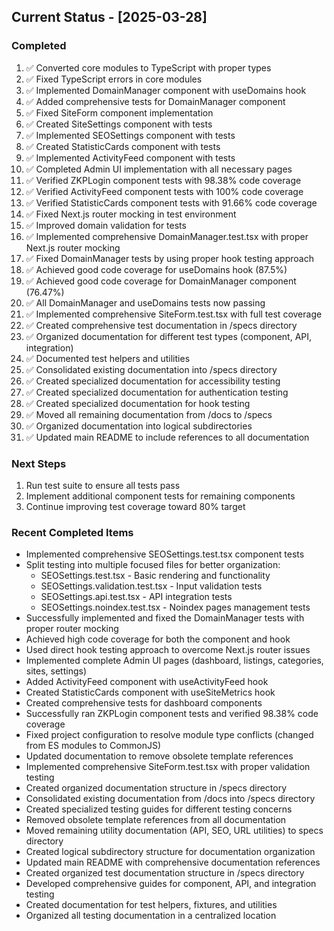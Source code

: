 ## Current Status - [2025-03-28]

### Completed
1. ✅ Converted core modules to TypeScript with proper types
2. ✅ Fixed TypeScript errors in core modules
3. ✅ Implemented DomainManager component with useDomains hook
4. ✅ Added comprehensive tests for DomainManager component
5. ✅ Fixed SiteForm component implementation
6. ✅ Created SiteSettings component with tests
7. ✅ Implemented SEOSettings component with tests
8. ✅ Created StatisticCards component with tests
9. ✅ Implemented ActivityFeed component with tests
10. ✅ Completed Admin UI implementation with all necessary pages
11. ✅ Verified ZKPLogin component tests with 98.38% code coverage
12. ✅ Verified ActivityFeed component tests with 100% code coverage
13. ✅ Verified StatisticCards component tests with 91.66% code coverage
14. ✅ Fixed Next.js router mocking in test environment
15. ✅ Improved domain validation for tests
16. ✅ Implemented comprehensive DomainManager.test.tsx with proper Next.js router mocking
17. ✅ Fixed DomainManager tests by using proper hook testing approach
18. ✅ Achieved good code coverage for useDomains hook (87.5%)
19. ✅ Achieved good code coverage for DomainManager component (76.47%)
20. ✅ All DomainManager and useDomains tests now passing
21. ✅ Implemented comprehensive SiteForm.test.tsx with full test coverage
22. ✅ Created comprehensive test documentation in /specs directory
23. ✅ Organized documentation for different test types (component, API, integration)
24. ✅ Documented test helpers and utilities
25. ✅ Consolidated existing documentation into /specs directory
26. ✅ Created specialized documentation for accessibility testing
27. ✅ Created specialized documentation for authentication testing
28. ✅ Created specialized documentation for hook testing
29. ✅ Moved all remaining documentation from /docs to /specs
30. ✅ Organized documentation into logical subdirectories
31. ✅ Updated main README to include references to all documentation

### Next Steps
1. Run test suite to ensure all tests pass
2. Implement additional component tests for remaining components
3. Continue improving test coverage toward 80% target

### Recent Completed Items
- Implemented comprehensive SEOSettings.test.tsx component tests
- Split testing into multiple focused files for better organization:
  - SEOSettings.test.tsx - Basic rendering and functionality 
  - SEOSettings.validation.test.tsx - Input validation tests
  - SEOSettings.api.test.tsx - API integration tests
  - SEOSettings.noindex.test.tsx - Noindex pages management tests
- Successfully implemented and fixed the DomainManager tests with proper router mocking
- Achieved high code coverage for both the component and hook
- Used direct hook testing approach to overcome Next.js router issues
- Implemented complete Admin UI pages (dashboard, listings, categories, sites, settings)
- Added ActivityFeed component with useActivityFeed hook
- Created StatisticCards component with useSiteMetrics hook
- Created comprehensive tests for dashboard components
- Successfully ran ZKPLogin component tests and verified 98.38% code coverage
- Fixed project configuration to resolve module type conflicts (changed from ES modules to CommonJS)
- Updated documentation to remove obsolete template references
- Implemented comprehensive SiteForm.test.tsx with proper validation testing
- Created organized documentation structure in /specs directory
- Consolidated existing documentation from /docs into /specs directory
- Created specialized testing guides for different testing concerns
- Removed obsolete template references from all documentation
- Moved remaining utility documentation (API, SEO, URL utilities) to specs directory
- Created logical subdirectory structure for documentation organization
- Updated main README with comprehensive documentation references
- Created organized test documentation structure in /specs directory
- Developed comprehensive guides for component, API, and integration testing
- Created documentation for test helpers, fixtures, and utilities
- Organized all testing documentation in a centralized location

